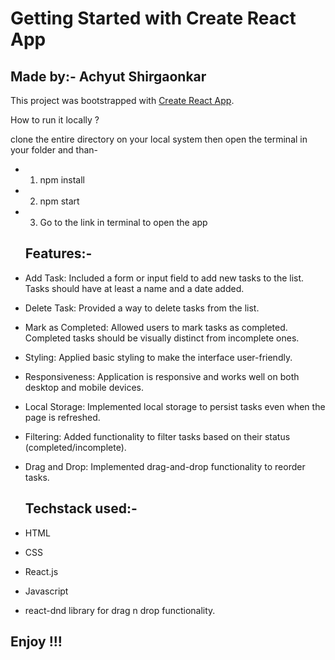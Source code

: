# Getting Started with Create React App

## Made by:- Achyut Shirgaonkar

This project was bootstrapped with [Create React App](https://github.com/facebook/create-react-app).

How to run it locally ?

clone the entire directory on your local system then open the terminal in your folder and than-

* 1. npm install
* 2. npm start

* 3. Go to the link in terminal to open the app
 
  ## Features:-
* Add Task: Included a form or input field to add new tasks to the list. Tasks should have at least a name and a date added.
* Delete Task: Provided a way to delete tasks from the list.
* Mark as Completed: Allowed users to mark tasks as completed. Completed tasks should be visually distinct from incomplete ones.
* Styling: Applied basic styling to make the interface user-friendly. 
* Responsiveness: Application is responsive and works well on both desktop and mobile devices.
* Local Storage: Implemented local storage to persist tasks even when the page is refreshed.
* Filtering: Added functionality to filter tasks based on their status (completed/incomplete).
* Drag and Drop: Implemented drag-and-drop functionality to reorder tasks.

  ## Techstack used:-
* HTML
* CSS
* React.js
* Javascript
* react-dnd library for drag n drop functionality.


## Enjoy !!!


